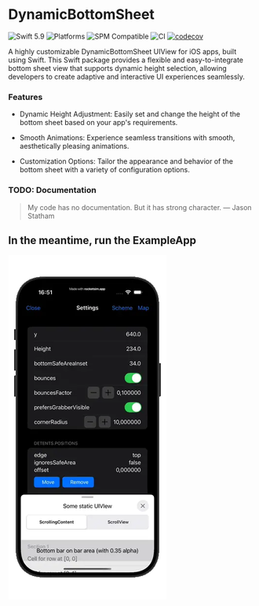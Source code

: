 # DynamicBottomSheet

![Swift 5.9](https://img.shields.io/badge/Swift-5.9—6.2-blue.svg)
![Platforms](https://img.shields.io/badge/platforms-iOS-blue.svg)
![SPM Compatible](https://img.shields.io/badge/SPM-compatible-brightgreen.svg)
![CI](https://github.com/Savva-Shuliatev/DynamicBottomSheet/workflows/Swift/badge.svg)
[![codecov](https://codecov.io/github/Savva-Shuliatev/DynamicBottomSheet/branch/main/graph/badge.svg?token=7T7CQ97RSI)](https://codecov.io/github/Savva-Shuliatev/DynamicBottomSheet)

A highly customizable DynamicBottomSheet UIView for iOS apps, built using Swift. This Swift package provides a flexible and easy-to-integrate bottom sheet view that supports dynamic height selection, allowing developers to create adaptive and interactive UI experiences seamlessly.

### Features

* Dynamic Height Adjustment: Easily set and change the height of the bottom sheet based on your app's requirements.

* Smooth Animations: Experience seamless transitions with smooth, aesthetically pleasing animations.

* Customization Options: Tailor the appearance and behavior of the bottom sheet with a variety of configuration options.

### TODO: Documentation

> My code has no documentation. But it has strong character. — Jason Statham

## In the meantime, run the ExampleApp

![](Documentation/Assets/PresentBottomSheet.webp)
